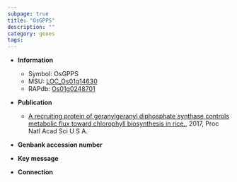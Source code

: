 ```yaml
---
subpage: true
title: "OsGPPS"
description: ""
category: genes
tags: 
---
```


* **Information**  
    + Symbol: OsGPPS  
    + MSU: [LOC_Os01g14630](http://rice.plantbiology.msu.edu/cgi-bin/ORF_infopage.cgi?orf=LOC_Os01g14630)  
    + RAPdb: [Os01g0248701](http://rapdb.dna.affrc.go.jp/viewer/gbrowse_details/irgsp1?name=Os01g0248701)  

* **Publication**  
    + [A recruiting protein of geranylgeranyl diphosphate synthase controls metabolic flux toward chlorophyll biosynthesis in rice.](http://www.ncbi.nlm.nih.gov/pubmed?term=A+recruiting+protein+of+geranylgeranyl+diphosphate+synthase+controls+metabolic+flux+toward+chlorophyll+biosynthesis+in+rice.%5BTitle%5D), 2017, Proc Natl Acad Sci U S A.

* **Genbank accession number**  

* **Key message**  

* **Connection**  




